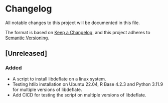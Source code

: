 # Changelog
All notable changes to this project will be documented in this file.

The format is based on [Keep a Changelog](https://keepachangelog.com/en/1.0.0/),
and this project adheres to [Semantic Versioning](https://semver.org/spec/v2.0.0.html).


## [Unreleased]
### Added
- A script to install libdeflate on a linux system.
- Testing htlib installation on Ubuntu 22.04, R Base 4.2.3 and Python 3.11.9 for multiple versions of libdeflate.
- Add CICD for testing the script on multiple versions of libdeflate.